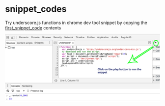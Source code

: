 # snippet_codes
Try underscore.js functions in chrome dev tool snippet by copying the [first_snippet_code](/first_snippet_code.js) contents

![help file](/play_snippets.png "play snippet")
